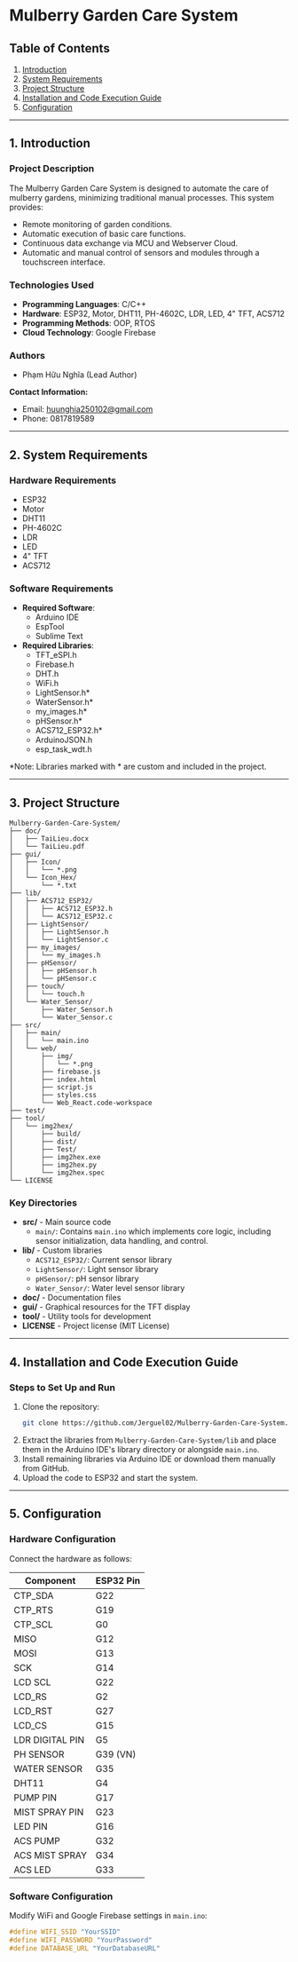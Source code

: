 # Mulberry Garden Care System

## Table of Contents
1. [Introduction](#introduction)
2. [System Requirements](#system-requirements)
3. [Project Structure](#project-structure)
4. [Installation and Code Execution Guide](#installation-and-code-execution-guide)
5. [Configuration](#configuration)

---

## 1. Introduction

### Project Description
The Mulberry Garden Care System is designed to automate the care of mulberry gardens, minimizing traditional manual processes. This system provides:
- Remote monitoring of garden conditions.
- Automatic execution of basic care functions.
- Continuous data exchange via MCU and Webserver Cloud.
- Automatic and manual control of sensors and modules through a touchscreen interface.

### Technologies Used
- **Programming Languages**: C/C++
- **Hardware**: ESP32, Motor, DHT11, PH-4602C, LDR, LED, 4" TFT, ACS712
- **Programming Methods**: OOP, RTOS
- **Cloud Technology**: Google Firebase

### Authors
- Phạm Hữu Nghĩa (Lead Author)

**Contact Information:**
- Email: huunghia250102@gmail.com
- Phone: 0817819589

---

## 2. System Requirements

### Hardware Requirements
- ESP32
- Motor
- DHT11
- PH-4602C
- LDR
- LED
- 4" TFT
- ACS712

### Software Requirements
- **Required Software**:
  - Arduino IDE
  - EspTool
  - Sublime Text
- **Required Libraries**:
  - TFT_eSPI.h
  - Firebase.h
  - DHT.h
  - WiFi.h
  - LightSensor.h*
  - WaterSensor.h*
  - my_images.h*
  - pHSensor.h*
  - ACS712_ESP32.h*
  - ArduinoJSON.h
  - esp_task_wdt.h

*Note: Libraries marked with * are custom and included in the project.

---

## 3. Project Structure

```
Mulberry-Garden-Care-System/
├── doc/
│   ├── TaiLieu.docx
│   └── TaiLieu.pdf
├── gui/
│   ├── Icon/
│   │   └── *.png
│   └── Icon_Hex/
│       └── *.txt
├── lib/
│   ├── ACS712_ESP32/
│   │   ├── ACS712_ESP32.h
│   │   └── ACS712_ESP32.c
│   ├── LightSensor/
│   │   ├── LightSensor.h
│   │   └── LightSensor.c
│   ├── my_images/
│   │   └── my_images.h
│   ├── pHSensor/
│   │   ├── pHSensor.h
│   │   └── pHSensor.c
│   ├── touch/
│   │   └── touch.h
│   └── Water_Sensor/
│       ├── Water_Sensor.h
│       └── Water_Sensor.c
├── src/
│   ├── main/
│   │   └── main.ino
│   └── web/
│       ├── img/
│       │   └── *.png
│       ├── firebase.js
│       ├── index.html
│       ├── script.js
│       ├── styles.css
│       └── Web_React.code-workspace
├── test/
├── tool/
│   └── img2hex/
│       ├── build/
│       ├── dist/
│       ├── Test/
│       ├── img2hex.exe
│       ├── img2hex.py
│       └── img2hex.spec
└── LICENSE
```

### Key Directories

- **src/** - Main source code
  - `main/`: Contains `main.ino` which implements core logic, including sensor initialization, data handling, and control.
- **lib/** - Custom libraries
  - `ACS712_ESP32/`: Current sensor library
  - `LightSensor/`: Light sensor library
  - `pHSensor/`: pH sensor library
  - `Water_Sensor/`: Water level sensor library
- **doc/** - Documentation files
- **gui/** - Graphical resources for the TFT display
- **tool/** - Utility tools for development
- **LICENSE** - Project license (MIT License)

---

## 4. Installation and Code Execution Guide

### Steps to Set Up and Run
1. Clone the repository:
   ```bash
   git clone https://github.com/Jerguel02/Mulberry-Garden-Care-System.git
   ```
2. Extract the libraries from `Mulberry-Garden-Care-System/lib` and place them in the Arduino IDE's library directory or alongside `main.ino`.
3. Install remaining libraries via Arduino IDE or download them manually from GitHub.
4. Upload the code to ESP32 and start the system.

---

## 5. Configuration

### Hardware Configuration
Connect the hardware as follows:

| Component             | ESP32 Pin        |
|-----------------------|------------------|
| CTP_SDA              | G22              |
| CTP_RTS              | G19              |
| CTP_SCL              | G0               |
| MISO                 | G12              |
| MOSI                 | G13              |
| SCK                  | G14              |
| LCD SCL              | G22              |
| LCD_RS               | G2               |
| LCD_RST              | G27              |
| LCD_CS               | G15              |
| LDR DIGITAL PIN      | G5               |
| PH SENSOR            | G39 (VN)         |
| WATER SENSOR         | G35              |
| DHT11                | G4               |
| PUMP PIN             | G17              |
| MIST SPRAY PIN       | G23              |
| LED PIN              | G16              |
| ACS PUMP             | G32              |
| ACS MIST SPRAY       | G34              |
| ACS LED              | G33              |

### Software Configuration
Modify WiFi and Google Firebase settings in `main.ino`:

```cpp
#define WIFI_SSID "YourSSID"
#define WIFI_PASSWORD "YourPassword"
#define DATABASE_URL "YourDatabaseURL"
```



